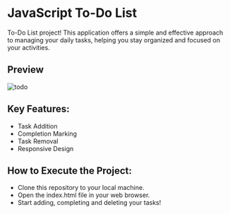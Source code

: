 # JavaScript To-Do List
To-Do List project! This application offers a simple and effective approach to managing your daily tasks, helping you stay organized and focused on your activities.

## Preview
![todo](https://github.com/PedroFK/ToDo-List/assets/137946119/b1d6ebf3-0095-4a9d-be3b-7cf36057b492)

## Key Features:
- Task Addition
- Completion Marking
- Task Removal
- Responsive Design

## How to Execute the Project:
- Clone this repository to your local machine.
- Open the index.html file in your web browser.
- Start adding, completing and deleting your tasks!
